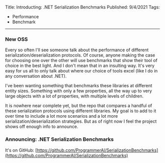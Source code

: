 Title: Introducting: .NET Serialization Benchmarks
Published: 9/4/2021
Tags: 
- Performance
- Benchmark
---

### New OSS
Every so often I'll see someone talk about the performance of different serialization/deserialization protocols. Of course, anyone making the case for choosing one over the other will use benchmarks that show their tool of choice in the best light. And I don't mean that in an insulting way. It's very easy for us all to only talk about where our choice of tools excel (like I do in any conversation about .NET).

I've been wanting something that benchmarks these libraries at different entity sizes. Something with only a few properties, all the way up to very large objects with a lot of properties, with multiple levels of children.

It is nowhere near complete yet, but the repo that compares a handful of these serialization protocols using different libraries. My goal is to add to it over time to include a lot more scenarios and a lot more serialization/deserialization strategies. But as of right now I feel the project shows off enough info to announce.

### Announcing: .NET Serialization Benchmarks

It's on GitHub: [https://github.com/ProgrammerAl/SerializationBenchmarks](https://github.com/ProgrammerAl/SerializationBenchmarks)

